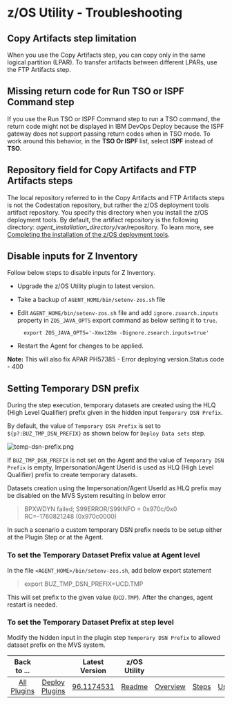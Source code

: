 # z/OS Utility - Troubleshooting



## Copy Artifacts step limitation

When you use the Copy Artifacts step, you can copy only in the same logical partition (LPAR). To transfer artifacts between different LPARs, use the FTP Artifacts step.

## Missing return code for Run TSO or ISPF Command step

If you use the Run TSO or ISPF Command step to run a TSO command, the return code might not be displayed in IBM DevOps Deploy because the ISPF gateway does not support passing return codes when in TSO mode. To work around this behavior, in the **TSO Or ISPF** list, select **ISPF** instead of **TSO**.

## Repository field for Copy Artifacts and FTP Artifacts steps

The local repository referred to in the Copy Artifacts and FTP Artifacts steps is not the Codestation repository, but rather the z/OS deployment tools artifact repository. You specify this directory when you install the z/OS deployment tools. By default, the artifact repository is the following directory: *agent\_installation\_directory*/var/repository. To learn more, see [Completing the installation of the z/OS deployment tools](http://www-01.ibm.com/support/knowledgecenter/SS4GSP_6.2.1/com.ibm.udeploy.doc/topics/zos_installing_finish.html?lang=en).

## Disable inputs for Z Inventory

Follow below steps to disable inputs for Z Inventory.

* Upgrade the z/OS Utility plugin to latest version.
* Take a backup of `AGENT_HOME/bin/setenv-zos.sh` file
* Edit `AGENT_HOME/bin/setenv-zos.sh` file and add `ignore.zsearch.inputs` property in `ZOS_JAVA_OPTS` export command as below setting it to `true`.

  ```
    export ZOS_JAVA_OPTS='-Xmx128m -Dignore.zsearch.inputs=true' 
  ```

* Restart the Agent for changes to be applied.

**Note:** This will also fix APAR PH57385 - Error deploying version.Status code - 400 

## Setting Temporary DSN prefix

During the step execution, temporary datasets are created using the
HLQ (High Level Qualifier) prefix given in the hidden input `Temporary DSN Prefix`.

By default, the value of `Temporary DSN Prefix` is set to `${p?:BUZ_TMP_DSN_PREFIX}` as shown below for `Deploy Data sets` step.

![temp-dsn-prefix.png](media/temp-dsn-prefix.png)

If `BUZ_TMP_DSN_PREFIX` is not set on the Agent and the value of `Temporary DSN Prefix` is empty, Impersonation/Agent Userid is used as HLQ (High Level Qualifier) prefix to create temporary datasets.

Datasets creation using the Impersonation/Agent UserId as HLQ prefix may be disabled on the MVS System resulting in below error

> BPXWDYN failed; S99ERROR/S99INFO = 0x970c/0x0 RC=-1760821248 (0x970c0000)

In such a scenario a custom temporary DSN prefix needs to be setup either at the Plugin Step or at the Agent. 

### To set the Temporary Dataset Prefix value at Agent level

In the file `<AGENT_HOME>/bin/setenv-zos.sh`, add below export statement

> export BUZ_TMP_DSN_PREFIX=UCD.TMP

This will set prefix to the given value (`UCD.TMP`). After the changes, agent restart is needed.

### To set the Temporary Dataset Prefix at step level

Modify the hidden input in the plugin step `Temporary DSN Prefix` to allowed dataset prefix on the MVS system. 




|          Back to ...          |                                |                                                        Latest Version                                                         |    z/OS Utility     |                         |                   |                   |                           |
|:-----------------------------:|:------------------------------:|:-----------------------------------------------------------------------------------------------------------------------------:|:-------------------:|:-----------------------:|:-----------------:|:-----------------:|:-------------------------:|
| [All Plugins](../../index.md) | [Deploy Plugins](../README.md) | [96.1174531](https://raw.githubusercontent.com/UrbanCode/IBM-UCD-PLUGINS/main/files/zos-deploy/ucd-zos-deploy-96.1174531.zip) | [Readme](README.md) | [Overview](overview.md) | [Steps](steps.md) | [Usage](usage.md) | [Downloads](downloads.md) |
